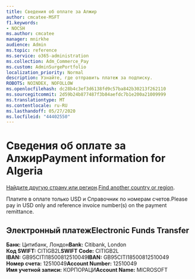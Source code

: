 ```yaml
---
title: Сведения об оплате за Алжир
author: cmcatee-MSFT
f1.keywords:
- NOCSH
ms.author: cmcatee
manager: mnirkhe
audience: Admin
ms.topic: reference
ms.service: o365-administration
ms.collection: Adm_Commerce_Pay
ms.custom: AdminSurgePortfolio
localization_priority: Normal
description: Узнайте, где отправить платеж за подписку.
ROBOTS: NOINDEX, NOFOLLOW
ms.openlocfilehash: dc28b4c3ef3d6138fd9c57ba842b30213f262110
ms.sourcegitcommit: 2d59b24b877487f3b84aefdc7b1e200a21009999
ms.translationtype: MT
ms.contentlocale: ru-RU
ms.lasthandoff: 05/27/2020
ms.locfileid: "44402550"
---
```

# <a name="payment-information-for-algeria"></a><span data-ttu-id="8c2c3-103">Сведения об оплате за Алжир</span><span class="sxs-lookup"><span data-stu-id="8c2c3-103">Payment information for Algeria</span></span>

<span data-ttu-id="8c2c3-104">[Найдите другую страну или регион](../billing-and-payments/pay-for-your-subscription.md).</span><span class="sxs-lookup"><span data-stu-id="8c2c3-104">[Find another country or region](../billing-and-payments/pay-for-your-subscription.md).</span></span>

<span data-ttu-id="8c2c3-105">Платите в оплате только USD и Справочник по номерам счетов.</span><span class="sxs-lookup"><span data-stu-id="8c2c3-105">Please pay in USD only and reference invoice number(s) on the payment remittance.</span></span>

## <a name="electronic-funds-transfer"></a><span data-ttu-id="8c2c3-106">Электронный платеж</span><span class="sxs-lookup"><span data-stu-id="8c2c3-106">Electronic Funds Transfer</span></span>

<span data-ttu-id="8c2c3-107">**Банк:** Цитибанк, Лондон</span><span class="sxs-lookup"><span data-stu-id="8c2c3-107">**Bank:** Citibank, London</span></span>  
<span data-ttu-id="8c2c3-108">**Код SWIFT:** CITIGB2L</span><span class="sxs-lookup"><span data-stu-id="8c2c3-108">**SWIFT Code:** CITIGB2L</span></span>  
<span data-ttu-id="8c2c3-109">**IBAN:** GB95CITI18500812510049</span><span class="sxs-lookup"><span data-stu-id="8c2c3-109">**IBAN:** GB95CITI18500812510049</span></span>  
<span data-ttu-id="8c2c3-110">**Номер счета:** 12510049</span><span class="sxs-lookup"><span data-stu-id="8c2c3-110">**Account Number:** 12510049</span></span>  
<span data-ttu-id="8c2c3-111">**Имя учетной записи:** КОРПОРАЦИ</span><span class="sxs-lookup"><span data-stu-id="8c2c3-111">**Account Name:** MICROSOFT</span></span>  